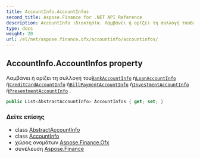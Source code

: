 ```yaml
---
title: AccountInfo.AccountInfos
second_title: Aspose.Finance for .NET API Reference
description: AccountInfo ιδιοκτησία. Λαμβάνει ή ορίζει τη συλλογή τουBankAccountInfo ήLoanAccountInfo ήCreditCardAccountInfo ήBillPaymentAccountInfo ήInvestmentAccountInfo ήPresentmentAccountInfo .
type: docs
weight: 20
url: /el/net/aspose.finance.ofx/accountinfo/accountinfos/
---
```

## AccountInfo.AccountInfos property

Λαμβάνει ή ορίζει τη συλλογή του[`BankAccountInfo`](../../bankaccountinfo/) ή[`LoanAccountInfo`](../../loanaccountinfo/) ή[`CreditCardAccountInfo`](../../creditcardaccountinfo/) ή[`BillPaymentAccountInfo`](../../billpaymentaccountinfo/) ή[`InvestmentAccountInfo`](../../investmentaccountinfo/) ή[`PresentmentAccountInfo`](../../presentmentaccountinfo/) .

```csharp
public List<AbstractAccountInfo> AccountInfos { get; set; }
```

### Δείτε επίσης

* class [AbstractAccountInfo](../../abstractaccountinfo/)
* class [AccountInfo](../)
* χώρος ονομάτων [Aspose.Finance.Ofx](../../accountinfo/)
* συνέλευση [Aspose.Finance](../../../)


